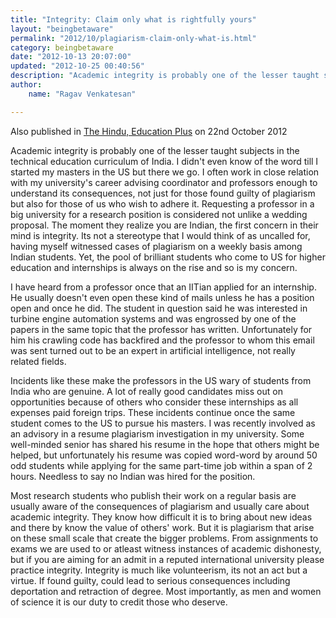 ```yaml
---
title: "Integrity: Claim only what is rightfully yours"
layout: "beingbetaware"
permalink: "2012/10/plagiarism-claim-only-what-is.html"
category: beingbetaware
date: "2012-10-13 20:07:00"
updated: "2012-10-25 00:40:56"
description: "Academic integrity is probably one of the lesser taught subjects in the technical education curriculum of India. I didn't even know of the word till I started my masters in the US but there we go... "
author: 
    name: "Ragav Venkatesan"

---
```



Also published in <a href="http://www.thehindu.com/education/issues/academic-dishonesty/article4021902.ece">The Hindu, Education Plus</a> on 22nd October 2012<br>
    
<p>Academic integrity is probably one of the lesser taught subjects in the technical education curriculum of India. I didn't even know of the word till I started my masters in the US but there we go. I often work in close relation with my university's career advising coordinator and professors enough to understand its consequences, not just for those found guilty of plagiarism but also for those of us who wish to adhere it. Requesting a professor in a big university for a research position is considered not unlike a wedding proposal. The moment they realize you are Indian, the first concern in their mind is integrity. Its not a stereotype that I would think of as uncalled for, having myself witnessed cases of plagiarism on a weekly basis among Indian students. Yet, the pool of brilliant students who come to US for higher education and internships is always on the rise and so is my concern.</p>

<p>I have heard from a professor once that an IITian applied for an internship. He usually doesn't even open these kind of mails unless he has a position open and once he did. The student in question said he was interested in turbine engine automation systems and was engrossed by one of the papers in the same topic that the professor has written. Unfortunately for him his crawling code has backfired and the professor to whom this email was sent turned out to be an expert in artificial intelligence, not really related fields.</p>

<p>Incidents like these make the professors in the US wary of students from India who are genuine. A lot of really good candidates miss out on opportunities because of others who consider these internships as all expenses paid foreign trips. These incidents continue once the same student comes to the US to pursue his masters. I was recently involved as an advisory in a resume plagiarism investigation in my university. Some well-minded senior has shared his resume in the hope that others might be helped, but unfortunately his resume was copied word-word by around 50 odd students while applying for the same part-time job within a span of 2 hours. Needless to say no Indian was hired for the position.</p>

<p>Most research students who publish their work on a regular basis are usually aware of the consequences of plagiarism and usually care about academic integrity. They know how difficult it is to bring about new ideas and there by know the value of others' work. But it is plagiarism that arise on these small scale that create the bigger problems. From assignments to exams we are used to or atleast witness instances of academic dishonesty, but if you are aiming for an admit in a reputed international university please practice integrity. Integrity is much like volunteerism, its not an act but a virtue. If found guilty, could lead to serious consequences including deportation and retraction of degree. Most importantly, as men and women of science it is our duty to credit those who deserve.</p>